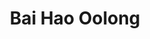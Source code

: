 ---
title: Bai Hao Oolong
color: red
info: Ein offener Oolong, der sein besonderes Aroma durch feine Käferbisse bekommt. Stark oxidiert und nur sehr wenig geröstet.

shop: Taiwan Tea Crafts
shop-url: https://www.taiwanteacrafts.com/product/oriental-beauty-superior-grade-oolong-tea
order-id: 2022-ttc-1
order-date: Januar&nbsp;2022
price: 0,29&hairsp;$/g
key: 7

show-details: true
type: Oolong
location: Emei
elevation: 600m
harvest: Juni 2021
harvest-style: handgepflückt
cultivar: Qin Xin Da Mu
show-production: true
oxidation: stark
roasting: leicht
roast-method: Ofengeröstet


gongfu: true
gongfu-temperature: 95°C
gongfu-weight: 4-5&hairsp;g pro 100&hairsp;ml
gongfu-volume: ca. 2/3 des Gefäßes gefüllt ist
gongfu-rinse: blitz
gongfu-first: 10 Sekunden
gongfu-further: +10 Sekunden pro Aufguss
---